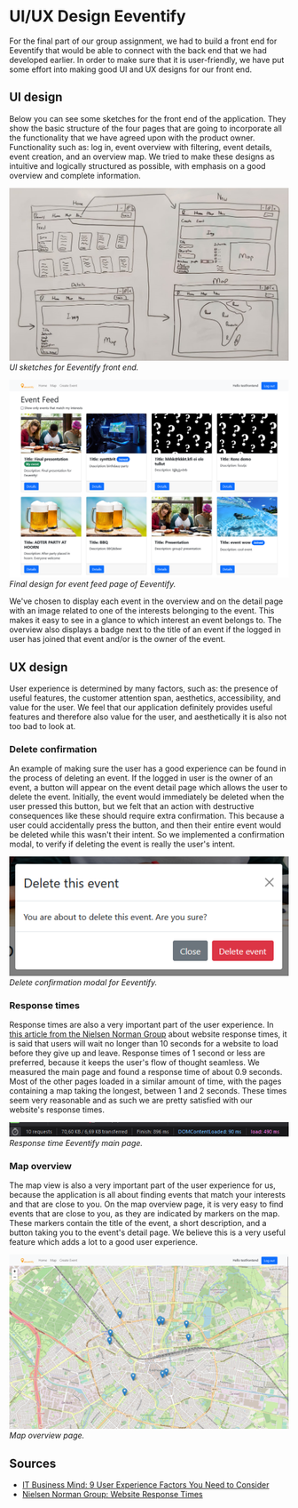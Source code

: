 # UI/UX Design Eeventify

For the final part of our group assignment, we had to build a front end for Eeventify that would be able to connect with the back end that we had developed earlier. In order to make sure that it is user-friendly, we have put some effort into making good UI and UX designs for our front end.

## UI design

Below you can see some sketches for the front end of the application. They show the basic structure of the four pages that are going to incorporate all the functionality that we have agreed upon with the product owner. Functionality such as: log in, event overview with filtering, event details, event creation, and an overview map. We tried to make these designs as intuitive and logically structured as possible, with emphasis on a good overview and complete information. 

![Photo of UI sketches for Eeventify front end.](/images/eeventify_ui_sketch.jpeg)  
*UI sketches for Eeventify front end.*

![Screenshot of final design for event feed page of Eeventify.](/images/eeventify_overview.png)  
*Final design for event feed page of Eeventify.*

We've chosen to display each event in the overview and on the detail page with an image related to one of the interests belonging to the event. This makes it easy to see in a glance to which interest an event belongs to. The overview also displays a badge next to the title of an event if the logged in user has joined that event and/or is the owner of the event.

## UX design

User experience is determined by many factors, such as: the presence of useful features, the customer attention span, aesthetics, accessibility, and value for the user. We feel that our application definitely provides useful features and therefore also value for the user, and aesthetically it is also not too bad to look at.

### Delete confirmation

An example of making sure the user has a good experience can be found in the process of deleting an event. If the logged in user is the owner of an event, a button will appear on the event detail page which allows the user to delete the event. Initially, the event would immediately be deleted when the user pressed this button, but we felt that an action with destructive consequences like these should require extra confirmation. This because a user could accidentally press the button, and then their entire event would be deleted while this wasn't their intent. So we implemented a confirmation modal, to verify if deleting the event is really the user's intent.

![Screenshot of delete confirmation modal for Eeventify.](/images/eeventify_delete_modal.png)  
*Delete confirmation modal for Eeventify.*

### Response times

Response times are also a very important part of the user experience. In [this article from the Nielsen Norman Group](https://www.nngroup.com/articles/website-response-times/) about website response times, it is said that users will wait no longer than 10 seconds for a website to load before they give up and leave. Response times of 1 second or less are preferred, because it keeps the user's flow of thought seamless. We measured the main page and found a response time of about 0.9 seconds. Most of the other pages loaded in a similar amount of time, with the pages containing a map taking the longest, between 1 and 2 seconds. These times seem very reasonable and as such we are pretty satisfied with our website's response times.

![Screenshot of response time Eeventify main page.](/images/eeventify_response1.png)  
*Response time Eeventify main page.*

### Map overview

The map view is also a very important part of the user experience for us, because the application is all about finding events that match your interests and that are close to you. On the map overview page, it is very easy to find events that are close to you, as they are indicated by markers on the map. These markers contain the title of the event, a short description, and a button taking you to the event's detail page. We believe this is a very useful feature which adds a lot to a good user experience.

![Screenshot of map overview page.](/images/eeventify_map.png)  
*Map overview page.*

## Sources

- [IT Business Mind: 9 User Experience Factors You Need to Consider](https://itbusinessmind.com/9-user-experience-factors-you-need-to-consider/)
- [Nielsen Norman Group: Website Response Times](https://www.nngroup.com/articles/website-response-times/)
